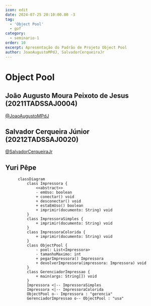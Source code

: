 ```yaml
---
icon: edit
date: 2024-07-25 20:10:00.00 -3
tag:
  - 'Object Pool'
  - gof
category:
  - seminario-1
order: 10
excerpt: Apresentação do Padrão de Projeto Object Pool
author: JoaoAugustoMPdJ, SalvadorCerqueiraJr
---
```


# Object Pool

## João Augusto Moura Peixoto de Jesus (20211TADSSAJ0004)
[@JoaoAugustoMPdJ](https://github.com/JoaoAugustoMPdJ)

<!-- @include: ../../../includes/seminario-1-JoaoAugustoMPdJ/README.md -->


## Salvador Cerqueira Júnior (20212TADSSAJ0020)
[@SalvadorCerqueiraJr](https://github.com/SalvadorCerqueiraJr)

<!-- @include: ../../../includes/seminario-1-SalvadorCerqueiraJr/README.md -->





## Yuri Pêpe

<figure>

```mermaid
classDiagram
    class Impressora {
        <<abstract>>
        - emUso: boolean
        + conectar() void
        + desconectar() void
        + estaEmUso() boolean
        + imprimir(documento: String) void
    }
    class ImpressoraSimples {
        + imprimir(documento: String) void
    }
    class ImpressoraColorida {
        + imprimir(documento: String) void
    }
    class ObjectPool {
        - pool: List<Impressora>
        - tamanhoMaximo: int
        + pegarImpressora() Impressora
        + devolverImpressora(impressora: Impressora) void
    }
    class GerenciadorImpressao {
        + main(args: String[]) void
    }
    Impressora <|-- ImpressoraSimples
    Impressora <|-- ImpressoraColorida
    ObjectPool o-- Impressora : "gerencia"
    GerenciadorImpressao o-- ObjectPool : "usa"
```
</figure>
